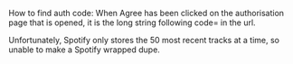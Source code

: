 How to find auth code: When Agree has been clicked on the authorisation page that is opened, it is the long string following code= in the url.

Unfortunately, Spotify only stores the 50 most recent tracks at a time, so unable to make a Spotify wrapped dupe. 
